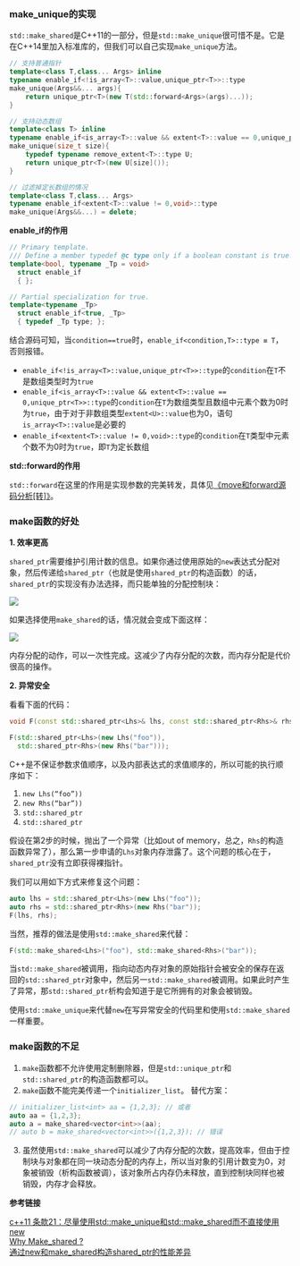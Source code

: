 ### make_unique的实现

`std::make_shared`是C\+\+11的一部分，但是`std::make_unique`很可惜不是。它是在C\+\+14里加入标准库的，但我们可以自己实现`make_unique`方法。
```cpp
// 支持普通指针
template<class T,class... Args> inline
typename enable_if<!is_array<T>::value,unique_ptr<T>>::type
make_unique(Args&&... args){
    return unique_ptr<T>(new T(std::forward<Args>(args)...));
}

// 支持动态数组
template<class T> inline
typename enable_if<is_array<T>::value && extent<T>::value == 0,unique_ptr<T>>::type
make_unique(size_t size){
    typedef typename remove_extent<T>::type U;
    return unique_ptr<T>(new U[size]());
}

// 过滤掉定长数组的情况
template<class T,class... Args>
typename enable_if<extent<T>::value != 0,void>::type
make_unique(Args&&...) = delete;
```
**enable_if的作用**
```cpp
// Primary template.
/// Define a member typedef @c type only if a boolean constant is true.
template<bool, typename _Tp = void>
  struct enable_if
  { };

// Partial specialization for true.
template<typename _Tp>
  struct enable_if<true, _Tp>
  { typedef _Tp type; };
```
结合源码可知，当`condition==true`时，`enable_if<condition,T>::type ≡ T`，否则报错。

* `enable_if<!is_array<T>::value,unique_ptr<T>>::type`的`condition`在`T`不是数组类型时为`true`
* `enable_if<is_array<T>::value && extent<T>::value == 0,unique_ptr<T>>::type`的`condition`在`T`为数组类型且数组中元素个数为0时为`true`，由于对于非数组类型`extent<U>::value`也为0，语句`is_array<T>::value`是必要的
* `enable_if<extent<T>::value != 0,void>::type`的`condition`在`T`类型中元素个数不为0时为`true`，即`T`为定长数组

**std::forward的作用**

`std::forward`在这里的作用是实现参数的完美转发，具体见[《move和forward源码分析[转]》](move和forward源码分析[转].md)。

### make函数的好处

**1. 效率更高**

`shared_ptr`需要维护引用计数的信息。如果你通过使用原始的`new`表达式分配对象，然后传递给`shared_ptr`（也就是使用`shared_ptr`的构造函数）的话，`shared_ptr`的实现没有办法选择，而只能单独的分配控制块：

![](make_unique与make_shared/1.png)

如果选择使用`make_shared`的话，情况就会变成下面这样：

![](make_unique与make_shared/2.png)

内存分配的动作，可以一次性完成。这减少了内存分配的次数，而内存分配是代价很高的操作。

**2. 异常安全**

看看下面的代码：
```cpp
void F(const std::shared_ptr<Lhs>& lhs, const std::shared_ptr<Rhs>& rhs) { /* ... */ }

F(std::shared_ptr<Lhs>(new Lhs("foo")),
  std::shared_ptr<Rhs>(new Rhs("bar")));
```
C\+\+是不保证参数求值顺序，以及内部表达式的求值顺序的，所以可能的执行顺序如下：

1. `new Lhs(“foo”))`
2. `new Rhs(“bar”))`
3. `std::shared_ptr`
4. `std::shared_ptr`

假设在第2步的时候，抛出了一个异常（比如out of memory，总之，`Rhs`的构造函数异常了），那么第一步申请的`Lhs`对象内存泄露了。这个问题的核心在于，`shared_ptr`没有立即获得裸指针。

我们可以用如下方式来修复这个问题：
```cpp
auto lhs = std::shared_ptr<Lhs>(new Lhs("foo"));
auto rhs = std::shared_ptr<Rhs>(new Rhs("bar"));
F(lhs, rhs);
```
当然，推荐的做法是使用`std::make_shared`来代替：
```cpp
F(std::make_shared<Lhs>("foo"), std::make_shared<Rhs>("bar"));
```
当`std::make_shared`被调用，指向动态内存对象的原始指针会被安全的保存在返回的`std::shared_ptr`对象中，然后另一`std::make_shared`被调用。如果此时产生了异常，那`std::shared_ptr`析构会知道于是它所拥有的对象会被销毁。

使用`std::make_unique`来代替`new`在写异常安全的代码里和使用`std::make_shared`一样重要。

### make函数的不足

1. `make`函数都不允许使用定制删除器，但是`std::unique_ptr`和`std::shared_ptr`的构造函数都可以。
2. `make`函数不能完美传递一个`initializer_list`。
替代方案：
```cpp
// initializer_list<int> aa = {1,2,3}; // 或者
auto aa = {1,2,3};
auto a = make_shared<vector<int>>(aa);
// auto b = make_shared<vector<int>>({1,2,3}); // 错误
```
3. 虽然使用`std::make_shared`可以减少了内存分配的次数，提高效率，但由于控制块与对象都在同一块动态分配的内存上，所以当对象的引用计数变为0，对象被销毁（析构函数被调），该对象所占内存仍未释放，直到控制块同样也被销毁，内存才会释放。

**参考链接**

[c++11 条款21：尽量使用std::make_unique和std::make_shared而不直接使用new](http://blog.csdn.net/coolmeme/article/details/43405155)</br>
[Why Make_shared ?](http://bitdewy.github.io/blog/2014/01/12/why-make-shared/)</br>
[通过new和make_shared构造shared_ptr的性能差异](http://www.cnblogs.com/egmkang/archive/2013/04/28/3049102.html)
